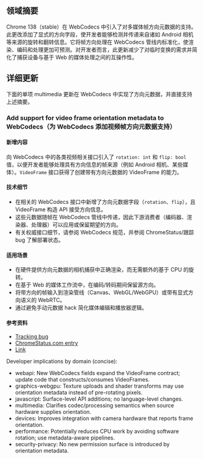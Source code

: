 ## 领域摘要

Chrome 138（stable）在 WebCodecs 中引入了对多媒体帧方向元数据的支持。此更改添加了显式的方向字段，使开发者能够检测并传递来自诸如 Android 相机等来源的旋转和翻转信息。它将帧方向处理在 WebCodecs 管线内标准化，使渲染、编码和处理更加可预测。对开发者而言，此更新减少了对临时变换的需求并简化了捕获设备与基于 Web 的媒体处理之间的互操作性。

## 详细更新

下面的单项 multimedia 更新在 WebCodecs 中实现了方向元数据，并直接支持上述摘要。

### Add support for video frame orientation metadata to WebCodecs（为 WebCodecs 添加视频帧方向元数据支持）

#### 新增内容
向 WebCodecs 中的各类视频相关接口引入了 `rotation: int` 和 `flip: bool` 值，以便开发者能够处理具有方向信息的帧来源（例如 Android 相机、某些媒体）。`VideoFrame` 接口获得了创建带有方向元数据的 VideoFrame 的能力。

#### 技术细节
- 在相关的 WebCodecs 接口中新增了方向元数据字段（`rotation`、`flip`），且 VideoFrame 构造 API 接受方向信息。
- 这些元数据随帧在 WebCodecs 管线中传递，因此下游消费者（编码器、渲染器、处理器）可以应用或保留期望的方向。
- 有关权威接口细节，请参阅 WebCodecs 规范，并参阅 ChromeStatus/跟踪 bug 了解部署状态。

#### 适用场景
- 在硬件提供方向元数据的相机捕获中正确渲染，而无需额外的基于 CPU 的旋转。
- 在基于 Web 的媒体工作流中，在编码/转码期间保留源方向。
- 将带方向的帧输入到渲染管线（Canvas、WebGL/WebGPU）或带有显式方向语义的 WebRTC。
- 通过避免手动元数据 hack 简化媒体编辑和播放器逻辑。

#### 参考资料
- [Tracking bug](https://bugs.chromium.org/p/chromium/issues/detail?id=40243431)
- [ChromeStatus.com entry](https://chromestatus.com/feature/5098495055380480)
- [Link](https://w3c.github.io/webcodecs/#videoframe-interface)

Developer implications by domain (concise):
- webapi: New WebCodecs fields expand the VideoFrame contract; update code that constructs/consumes VideoFrames.
- graphics-webgpu: Texture uploads and shader transforms may use orientation metadata instead of pre-rotating pixels.
- javascript: Surface-level API additions; no language-level changes.
- multimedia: Clarifies codec/processing semantics when source hardware supplies orientation.
- devices: Improves integration with camera hardware that reports frame orientation.
- performance: Potentially reduces CPU work by avoiding software rotation; use metadata-aware pipelines.
- security-privacy: No new permission surface is introduced by orientation metadata.